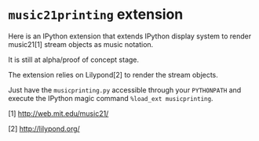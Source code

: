`music21printing` extension
=================

Here is an IPython extension that extends IPython display
system to render music21[1] stream objects as music notation.

It is still at alpha/proof of concept stage.

The extension relies on Lilypond[2] to render the stream objects.

Just have the `musicprinting.py` accessible through your `PYTHONPATH` and
execute the IPython magic command `%load_ext musicprinting`.


[1] http://web.mit.edu/music21/

[2] http://lilypond.org/
